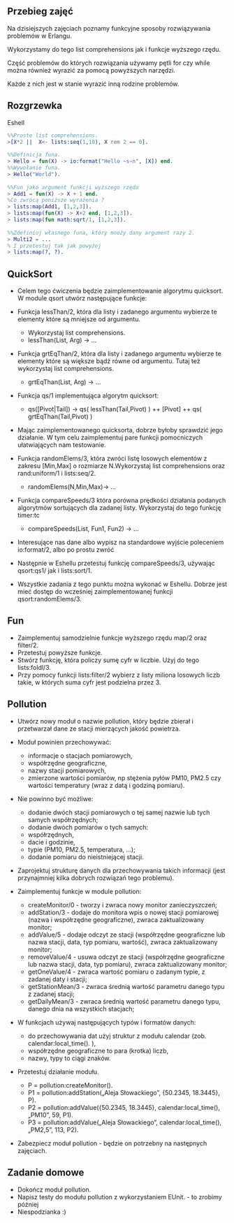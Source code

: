 ## Przebieg zajęć

Na dzisiejszych zajęciach poznamy funkcyjne sposoby rozwiązywania problemów w Erlangu. 

Wykorzystamy do tego list comprehensions jak i funkcje wyższego rzędu.

Część problemów do których rozwiązania używamy pętli for czy while można również wyrazić za pomocą powyższych narzędzi. 

Każde z nich jest w stanie wyrazić inną rodzine problemów.

## Rozgrzewka

Eshell

```erlang
%%Proste list comprehensions.
>[X*2 ||  X<- lists:seq(1,10), X rem 2 == 0].
 
%%Definicja funa.
> Hello = fun(X) -> io:format("Hello ~s~n", [X]) end.
%%Wywołanie funa.
> Hello("World").
 
%%Fun jako argument funkcji wyższego rzędu
> Add1 = fun(X) -> X + 1 end.
%Co zwrócą poniższe wyrażenia ?
> lists:map(Add1, [1,2,3]).
> lists:map(fun(X) -> X+2 end, [1,2,3]).
> lists:map(fun math:sqrt/1, [1,2,3]).
 
%%Zdefiniuj własnego funa, który mnoży dany argument razy 2.
> Multi2 = ...
% I przetestuj tak jak powyżej
> lists:map(?, ?).
```

## QuickSort
- Celem tego ćwiczenia będzie zaimplementowanie algorytmu quicksort. W module qsort utwórz następujące funkcje:

- Funkcja lessThan/2, która dla listy i zadanego argumentu wybierze te elementy które są mniejsze od argumentu. 
  - Wykorzystaj list comprehensions.
  - lessThan(List, Arg) -> ... 
- Funkcja grtEqThan/2, która dla listy i zadanego argumentu wybierze te elementy które są większe bądź równe od argumentu. Tutaj też wykorzystaj list comprehensions.
  - grtEqThan(List, Arg) -> ... 
- Funkcja qs/1 implementująca algorytm quicksort:
  - qs([Pivot|Tail]) -> qs( lessThan(Tail,Pivot) ) ++ [Pivot] ++ qs( grtEqThan(Tail,Pivot) ) 

- Mając zaimplementowanego quicksorta, dobrze byłoby sprawdzić jego działanie. 
W tym celu zaimplementuj pare funkcji pomocniczych ułatwiających nam testowanie.

- Funkcja randomElems/3, która zwróci listę losowych elementów z zakresu [Min,Max] o rozmiarze N.Wykorzystaj list comprehensions oraz rand:uniform/1 i lists:seq/2.
  - randomElems(N,Min,Max)-> ... 
- Funkcja compareSpeeds/3 która porówna prędkości działania podanych algorytmów sortujących dla zadanej listy. Wykorzystaj do tego funkcję timer:tc
  - compareSpeeds(List, Fun1, Fun2) -> ... 
- Interesujące nas dane albo wypisz na standardowe wyjście poleceniem io:format/2, albo po prostu zwróć

- Następnie w Eshellu przetestuj funkcję compareSpeeds/3, używając qsort:qs1/ jak i lists:sort/1.

- Wszystkie zadania z tego punktu można wykonać w Eshellu. Dobrze jest mieć dostęp do wcześniej zaimplementowanej funkcji qsort:randomElems/3.

## Fun
- Zaimplementuj samodzielnie funkcje wyższego rzędu map/2 oraz filter/2.
- Przetestuj powyższe funkcje.
- Stwórz funkcję, która policzy sumę cyfr w liczbie. Użyj do tego lists:foldl/3.
- Przy pomocy funkcji lists:filter/2 wybierz z listy miliona losowych liczb takie, w których suma cyfr jest podzielna przez 3.

## Pollution
- Utwórz nowy moduł o nazwie pollution, który będzie zbierał i przetwarzał dane ze stacji mierzących jakość powietrza. 
- Moduł powinien przechowywać:
  - informacje o stacjach pomiarowych,
  - współrzędne geograficzne,
  - nazwy stacji pomiarowych,
  - zmierzone wartości pomiarów, np stężenia pyłów PM10, PM2.5 czy wartości temperatury (wraz z datą i godziną pomiaru).

- Nie powinno być możliwe:
  - dodanie dwóch stacji pomiarowych o tej samej nazwie lub tych samych współrzędnych;
  - dodanie dwóch pomiarów o tych samych:
  - współrzędnych,
  - dacie i godzinie,
  - typie (PM10, PM2.5, temperatura, …);
  - dodanie pomiaru do nieistniejącej stacji.

- Zaprojektuj strukturę danych dla przechowywania takich informacji (jest przynajmniej kilka dobrych rozwiązań tego problemu).

- Zaimplementuj funkcje w module pollution:
  - createMonitor/0 - tworzy i zwraca nowy monitor zanieczyszczeń;
  - addStation/3 - dodaje do monitora wpis o nowej stacji pomiarowej (nazwa i współrzędne geograficzne), zwraca zaktualizowany monitor;
  - addValue/5 - dodaje odczyt ze stacji (współrzędne geograficzne lub nazwa stacji, data, typ pomiaru, wartość), zwraca zaktualizowany monitor;
  - removeValue/4 - usuwa odczyt ze stacji (współrzędne geograficzne lub nazwa stacji, data, typ pomiaru), zwraca zaktualizowany monitor;
  - getOneValue/4 - zwraca wartość pomiaru o zadanym typie, z zadanej daty i stacji;
  - getStationMean/3 - zwraca średnią wartość parametru danego typu z zadanej stacji;
  - getDailyMean/3 - zwraca średnią wartość parametru danego typu, danego dnia na wszystkich stacjach;

- W funkcjach używaj następujących typów i formatów danych:
  - do przechowywania dat użyj struktur z modułu calendar (zob. calendar:local_time(). ),
  - współrzędne geograficzne to para (krotka) liczb,
  - nazwy, typy to ciągi znaków.

- Przetestuj działanie modułu.
  - P = pollution:createMonitor().
  - P1 = pollution:addStation(„Aleja Słowackiego”, {50.2345, 18.3445}, P).
  - P2 = pollution:addValue({50.2345, 18.3445}, calendar:local_time(), „PM10”, 59, P1).
  - P3 = pollution:addValue(„Aleja Słowackiego”, calendar:local_time(), „PM2,5”, 113, P2).

- Zabezpiecz moduł pollution - będzie on potrzebny na następnych zajęciach.

## Zadanie domowe
- Dokończ moduł pollution.
- Napisz testy do modułu pollution z wykorzystaniem EUnit. - to zrobimy później
- Niespodzianka :)
